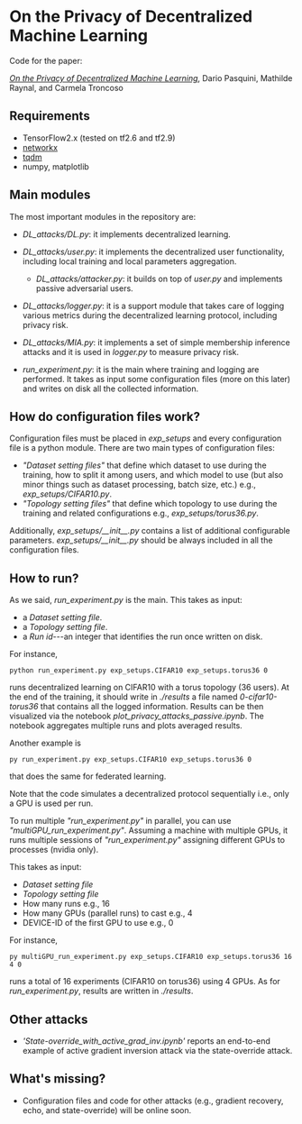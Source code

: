 # On the Privacy of Decentralized Machine Learning

Code for the paper:

*[On the Privacy of Decentralized Machine Learning](https://arxiv.org/abs/2205.08443)*, Dario Pasquini, Mathilde Raynal, and Carmela Troncoso

## Requirements 

* TensorFlow2.x (tested on tf2.6 and tf2.9)
* [networkx](https://networkx.org)
* [tqdm](https://tqdm.github.io/docs/tqdm/)
* numpy, matplotlib

## Main modules

The most important modules in the repository are:

* *DL_attacks/DL.py*: it implements decentralized learning.
* *DL_attacks/user.py*: it implements the decentralized user functionality, including local training and local parameters aggregation.
  * *DL_attacks/attacker.py*: it builds on top of *user.py* and implements passive adversarial users.
* *DL_attacks/logger.py*: it is a support module that takes care of logging various metrics  during the decentralized learning protocol, including privacy risk. 
* *DL_attacks/MIA.py*: it implements a set of simple membership inference attacks and it is used in *logger.py* to measure privacy risk.

* *run_experiment.py*: it is the main where training and logging are performed. It takes as input some configuration files (more on this later) and writes on disk all the collected information.

## How do configuration files work?

Configuration files must be placed in *exp_setups* and every configuration file is a python module. There are two main types of configuration files:

* *"Dataset setting files"* that define which dataset to use during the training, how to split it among users, and which model to use (but also minor things such as dataset processing, batch size, etc.) e.g., *exp_setups/CIFAR10.py*.
* *"Topology setting files"* that define which topology to use during the training and related configurations e.g., *exp_setups/torus36.py*.

Additionally, *exp_setups/\_\_init\_\_.py* contains a list of additional configurable parameters. *exp_setups/\_\_init\_\_.py* should be always included in all the configuration files. 

## How to run?

As we said, *run_experiment.py* is the main. This takes as input:

* a *Dataset setting file*.
* a *Topology setting file*.
* a *Run id*---an integer that identifies the run once written on disk.

For instance,

```
python run_experiment.py exp_setups.CIFAR10 exp_setups.torus36 0
```

runs decentralized learning on CIFAR10 with a torus topology (36 users). At the end of the training, it should write in *./results* a file named *0-cifar10-torus36* that contains all the logged information. Results can be then visualized via the notebook *plot_privacy_attacks_passive.ipynb*. The notebook aggregates multiple runs and plots averaged results.

Another example is

```
py run_experiment.py exp_setups.CIFAR10 exp_setups.torus36 0
```

that does the same for federated learning.

Note that the code simulates a decentralized protocol sequentially i.e., only a GPU is used per run.

To run multiple *"run_experiment.py"* in parallel, you can use *"multiGPU_run_experiment.py"*. Assuming a machine with multiple GPUs, it runs multiple sessions of *"run_experiment.py"* assigning different GPUs to processes (nvidia only). 

This takes as input:

* *Dataset setting file*
* *Topology setting file*
* How many runs e.g., 16
* How many GPUs (parallel runs) to cast e.g., 4
* DEVICE-ID of the first GPU to use e.g., 0

For instance,

```
py multiGPU_run_experiment.py exp_setups.CIFAR10 exp_setups.torus36 16 4 0
```

runs a total of 16 experiments (CIFAR10 on torus36) using 4 GPUs. As for *run_experiment.py*, results are written in *./results*.

## Other attacks

* *'State-override_with_active_grad_inv.ipynb'* reports an end-to-end example of active gradient inversion attack via the state-override attack.

## What's missing?

* Configuration files and code for other attacks (e.g., gradient recovery, echo, and state-override) will be online soon.





